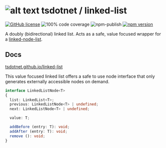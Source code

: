 # ![alt text](https://avatars1.githubusercontent.com/u/64487547?s=30 "tsdotnet") tsdotnet / linked-list

[![GitHub license](https://img.shields.io/badge/license-MIT-blue.svg?style=flat-square)](https://github.com/tsdotnet/linked-list/blob/master/LICENSE)
![100% code coverage](https://img.shields.io/badge/coverage-100%25-green)
![npm-publish](https://github.com/tsdotnet/linked-list/workflows/npm-publish/badge.svg)
[![npm version](https://img.shields.io/npm/v/@tsdotnet/linked-list.svg?style=flat-square)](https://www.npmjs.com/package/@tsdotnet/linked-list)

A doubly (bidirectional) linked list.  Acts as a safe, value focused wrapper for a [linked-node-list](https://github.com/tsdotnet/linked-node-list).

## Docs

[tsdotnet.github.io/linked-list](https://tsdotnet.github.io/linked-list/classes/default.html)

This value focused linked list offers a safe to use node interface that only generates externally accessible nodes on demand.

```typescript
interface LinkedListNode<T>
{
  list: LinkedList<T>;
  previous: LinkedListNode<T> | undefined;
  next: LinkedListNode<T> | undefined;

  value: T;

  addBefore (entry: T): void;
  addAfter (entry: T): void;
  remove (): void;
}
```
